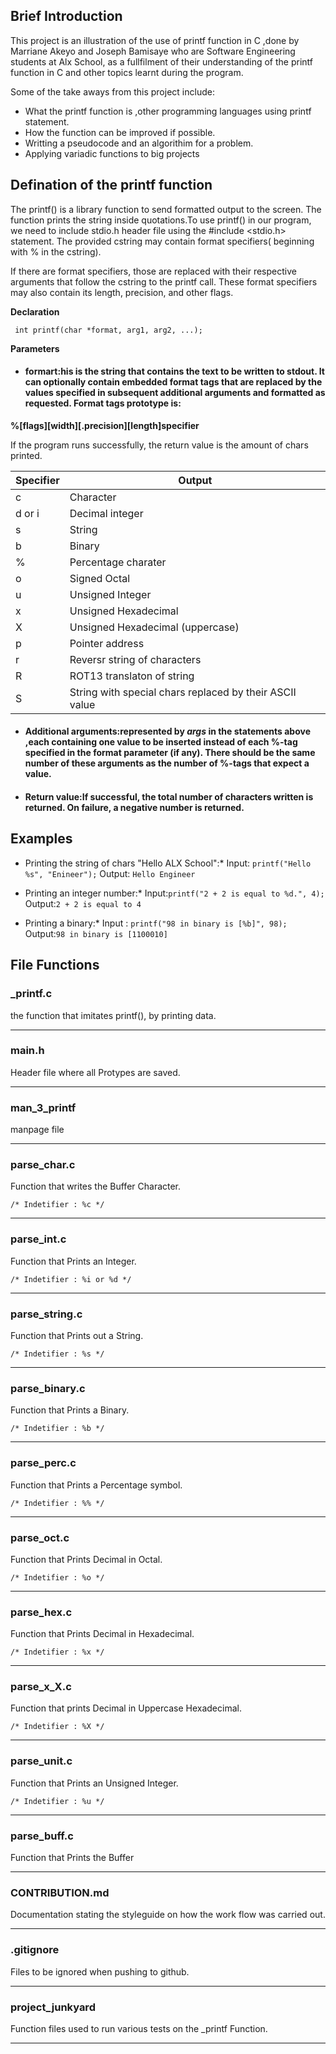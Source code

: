 ## Brief Introduction

This project is an illustration of the use of printf function in C ,done by Marriane Akeyo and Joseph Bamisaye who are Software Engineering students at Alx School, as a fullfilment of their understanding of the printf function in C and other topics learnt during the program.

Some of the take aways from this project include: 

* What the printf function is ,other programming languages using printf statement. 
* How the function can be improved if possible.
* Writting a pseudocode and an algorithim  for a problem.
* Applying variadic functions to big projects

## Defination of the printf function

The printf() is a library function to send formatted output to the screen. The function prints the string inside quotations.To use printf() in our program, we need to include stdio.h header file using the #include <stdio.h> statement. The provided cstring may contain format specifiers( beginning with % in the cstring).

If there are format specifiers, those are replaced with their respective arguments that follow the cstring to the printf call. These format specifiers may also contain its length, precision, and other flags.

**Declaration**

``` int printf(char *format, arg1, arg2, ...);```

**Parameters**

* #### formart:his is the string that contains the text to be written to stdout. It can optionally contain embedded format tags that are replaced by the values specified in subsequent additional arguments and formatted as requested. Format tags prototype is:
 
 **%[flags][width][.precision][length]specifier** 
 
If the program runs successfully, the return value is the amount of chars printed.

| Specifier | Output              |
| --------- | ------------------- |
| c         | Character           |
| d or i    | Decimal integer     |
| s         | String              |
| b         | Binary              |
| %         | Percentage charater |
| o         | Signed Octal        |
| u         | Unsigned Integer    |
| x         | Unsigned Hexadecimal|
| X         | Unsigned Hexadecimal (uppercase) |
| p         | Pointer address     |
| r         | Reversr string of characters |
| R         | ROT13 translaton of string |
| S         | String with special chars replaced by their ASCII value |

* #### Additional arguments:represented by *args* in the statements above ,each containing one value to be inserted instead of each %-tag specified in the format parameter (if any). There should be the same number of these arguments as the number of %-tags that expect a value.

* #### Return value:If successful, the total number of characters written is returned. On failure, a negative number is returned.

## Examples

* Printing the string of chars "Hello ALX School":*
Input: ```printf("Hello %s", "Enineer");```
Output: ```Hello Engineer```

* Printing an integer number:*
Input:```printf("2 + 2 is equal to %d.", 4);```
Output:```2 + 2 is equal to 4```

* Printing a binary:*
Input : ```printf("98 in binary is [%b]", 98);```
Output:```98 in binary is [1100010]```


## File Functions

### \_printf.c

the function that imitates printf(), by printing data.

---

### main.h

Header file where all Protypes are saved.

---

### man_3_printf

manpage file

---

### parse_char.c

Function that writes the Buffer Character.

    /* Indetifier : %c */

---

### parse_int.c

Function that Prints an Integer.

    /* Indetifier : %i or %d */

---

### parse_string.c

Function that Prints out a String.

    /* Indetifier : %s */

---

### parse_binary.c

Function that Prints a Binary.

    /* Indetifier : %b */

---

### parse_perc.c

Function that Prints a Percentage symbol.

    /* Indetifier : %% */

---
### parse_oct.c

Function that Prints Decimal in Octal.

	/* Indetifier : %o */

---

### parse_hex.c

Function that Prints Decimal in Hexadecimal.

	/* Indetifier : %x */

---

### parse_x_X.c

Function that prints Decimal in Uppercase Hexadecimal.

	/* Indetifier : %X */

---

### parse_unit.c

Function that Prints an Unsigned Integer.

	/* Indetifier : %u */

---

### parse_buff.c

Function that Prints the Buffer

---

### CONTRIBUTION.md

Documentation stating the styleguide on how the work flow was carried out.

---

### .gitignore

Files to be ignored when pushing to github.

---

### project_junkyard

Function files used to run various tests on the \_printf Function.

---







